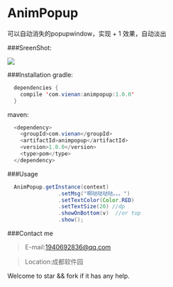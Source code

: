 # AnimPopup
可以自动消失的popupwindow，实现 + 1 效果，自动淡出


###SreenShot:

![](https://github.com/vienan/AnimPopup/blob/master/screenshot.gif)

###Installation
gradle:
```java
  dependencies {
    compile 'com.vienan:animpopup:1.0.0'
  }
```
maven:
```java
  <dependency>
    <groupId>com.vienan</groupId>
    <artifactId>animpopup</artifactId>
    <version>1.0.0</version>
    <type>pom</type>
  </dependency>
```

###Usage
```java
  AnimPopup.getInstance(context)
                .setMsg("啊哒哒哒哒。。。")
                .setTextColor(Color.RED)
                .setTextSize(20) //dp
                .showOnBottom(v)  //or top
                .show();
```
###Contact me

>E-mail:1940692836@qq.com

>Location:成都软件园

Welcome to star && fork if it has any help.
